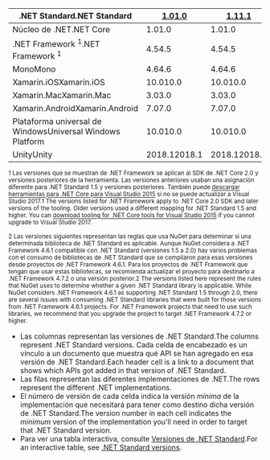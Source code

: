 | <span data-ttu-id="02342-101">.NET Standard</span><span class="sxs-lookup"><span data-stu-id="02342-101">.NET Standard</span></span>              | <span data-ttu-id="02342-102">[1.0]</span><span class="sxs-lookup"><span data-stu-id="02342-102">[1.0]</span></span>  | <span data-ttu-id="02342-103">[1.1]</span><span class="sxs-lookup"><span data-stu-id="02342-103">[1.1]</span></span>  | <span data-ttu-id="02342-104">[1.2]</span><span class="sxs-lookup"><span data-stu-id="02342-104">[1.2]</span></span> | <span data-ttu-id="02342-105">[1.3]</span><span class="sxs-lookup"><span data-stu-id="02342-105">[1.3]</span></span> | <span data-ttu-id="02342-106">[1.4]</span><span class="sxs-lookup"><span data-stu-id="02342-106">[1.4]</span></span> | <span data-ttu-id="02342-107">[1.5]</span><span class="sxs-lookup"><span data-stu-id="02342-107">[1.5]</span></span>              | <span data-ttu-id="02342-108">[1.6]</span><span class="sxs-lookup"><span data-stu-id="02342-108">[1.6]</span></span>              | <span data-ttu-id="02342-109">[2.0]</span><span class="sxs-lookup"><span data-stu-id="02342-109">[2.0]</span></span>               |
|----------------------------|--------|--------|-------|-------|-------|--------------------|--------------------|---------------------|
| <span data-ttu-id="02342-110">Núcleo de .NET</span><span class="sxs-lookup"><span data-stu-id="02342-110">.NET Core</span></span>                  | <span data-ttu-id="02342-111">1.0</span><span class="sxs-lookup"><span data-stu-id="02342-111">1.0</span></span>    | <span data-ttu-id="02342-112">1.0</span><span class="sxs-lookup"><span data-stu-id="02342-112">1.0</span></span>    | <span data-ttu-id="02342-113">1.0</span><span class="sxs-lookup"><span data-stu-id="02342-113">1.0</span></span>   | <span data-ttu-id="02342-114">1.0</span><span class="sxs-lookup"><span data-stu-id="02342-114">1.0</span></span>   | <span data-ttu-id="02342-115">1.0</span><span class="sxs-lookup"><span data-stu-id="02342-115">1.0</span></span>   | <span data-ttu-id="02342-116">1.0</span><span class="sxs-lookup"><span data-stu-id="02342-116">1.0</span></span>                | <span data-ttu-id="02342-117">1.0</span><span class="sxs-lookup"><span data-stu-id="02342-117">1.0</span></span>                | <span data-ttu-id="02342-118">2.0</span><span class="sxs-lookup"><span data-stu-id="02342-118">2.0</span></span>                 |
| <span data-ttu-id="02342-119">.NET Framework <sup>1</sup></span><span class="sxs-lookup"><span data-stu-id="02342-119">.NET Framework <sup>1</sup></span></span>| <span data-ttu-id="02342-120">4.5</span><span class="sxs-lookup"><span data-stu-id="02342-120">4.5</span></span>    | <span data-ttu-id="02342-121">4.5</span><span class="sxs-lookup"><span data-stu-id="02342-121">4.5</span></span>    | <span data-ttu-id="02342-122">4.5.1</span><span class="sxs-lookup"><span data-stu-id="02342-122">4.5.1</span></span> | <span data-ttu-id="02342-123">4.6</span><span class="sxs-lookup"><span data-stu-id="02342-123">4.6</span></span>   | <span data-ttu-id="02342-124">4.6.1</span><span class="sxs-lookup"><span data-stu-id="02342-124">4.6.1</span></span> | <span data-ttu-id="02342-125">4.6.1 <sup>2</sup></span><span class="sxs-lookup"><span data-stu-id="02342-125">4.6.1 <sup>2</sup></span></span> | <span data-ttu-id="02342-126">4.6.1 <sup>2</sup></span><span class="sxs-lookup"><span data-stu-id="02342-126">4.6.1 <sup>2</sup></span></span> | <span data-ttu-id="02342-127">4.6.1 <sup>2</sup></span><span class="sxs-lookup"><span data-stu-id="02342-127">4.6.1 <sup>2</sup></span></span>  |
| <span data-ttu-id="02342-128">Mono</span><span class="sxs-lookup"><span data-stu-id="02342-128">Mono</span></span>                       | <span data-ttu-id="02342-129">4.6</span><span class="sxs-lookup"><span data-stu-id="02342-129">4.6</span></span>    | <span data-ttu-id="02342-130">4.6</span><span class="sxs-lookup"><span data-stu-id="02342-130">4.6</span></span>    | <span data-ttu-id="02342-131">4.6</span><span class="sxs-lookup"><span data-stu-id="02342-131">4.6</span></span>   | <span data-ttu-id="02342-132">4.6</span><span class="sxs-lookup"><span data-stu-id="02342-132">4.6</span></span>   | <span data-ttu-id="02342-133">4.6</span><span class="sxs-lookup"><span data-stu-id="02342-133">4.6</span></span>   | <span data-ttu-id="02342-134">4.6</span><span class="sxs-lookup"><span data-stu-id="02342-134">4.6</span></span>                | <span data-ttu-id="02342-135">4.6</span><span class="sxs-lookup"><span data-stu-id="02342-135">4.6</span></span>                | <span data-ttu-id="02342-136">5.4</span><span class="sxs-lookup"><span data-stu-id="02342-136">5.4</span></span>                 |
| <span data-ttu-id="02342-137">Xamarin.iOS</span><span class="sxs-lookup"><span data-stu-id="02342-137">Xamarin.iOS</span></span>                | <span data-ttu-id="02342-138">10.0</span><span class="sxs-lookup"><span data-stu-id="02342-138">10.0</span></span>   | <span data-ttu-id="02342-139">10.0</span><span class="sxs-lookup"><span data-stu-id="02342-139">10.0</span></span>   | <span data-ttu-id="02342-140">10.0</span><span class="sxs-lookup"><span data-stu-id="02342-140">10.0</span></span>  | <span data-ttu-id="02342-141">10.0</span><span class="sxs-lookup"><span data-stu-id="02342-141">10.0</span></span>  | <span data-ttu-id="02342-142">10.0</span><span class="sxs-lookup"><span data-stu-id="02342-142">10.0</span></span>  | <span data-ttu-id="02342-143">10.0</span><span class="sxs-lookup"><span data-stu-id="02342-143">10.0</span></span>               | <span data-ttu-id="02342-144">10.0</span><span class="sxs-lookup"><span data-stu-id="02342-144">10.0</span></span>               | <span data-ttu-id="02342-145">10.14</span><span class="sxs-lookup"><span data-stu-id="02342-145">10.14</span></span>               |
| <span data-ttu-id="02342-146">Xamarin.Mac</span><span class="sxs-lookup"><span data-stu-id="02342-146">Xamarin.Mac</span></span>                | <span data-ttu-id="02342-147">3.0</span><span class="sxs-lookup"><span data-stu-id="02342-147">3.0</span></span>    | <span data-ttu-id="02342-148">3.0</span><span class="sxs-lookup"><span data-stu-id="02342-148">3.0</span></span>    | <span data-ttu-id="02342-149">3.0</span><span class="sxs-lookup"><span data-stu-id="02342-149">3.0</span></span>   | <span data-ttu-id="02342-150">3.0</span><span class="sxs-lookup"><span data-stu-id="02342-150">3.0</span></span>   | <span data-ttu-id="02342-151">3.0</span><span class="sxs-lookup"><span data-stu-id="02342-151">3.0</span></span>   | <span data-ttu-id="02342-152">3.0</span><span class="sxs-lookup"><span data-stu-id="02342-152">3.0</span></span>                | <span data-ttu-id="02342-153">3.0</span><span class="sxs-lookup"><span data-stu-id="02342-153">3.0</span></span>                | <span data-ttu-id="02342-154">3.8</span><span class="sxs-lookup"><span data-stu-id="02342-154">3.8</span></span>                 |
| <span data-ttu-id="02342-155">Xamarin.Android</span><span class="sxs-lookup"><span data-stu-id="02342-155">Xamarin.Android</span></span>            | <span data-ttu-id="02342-156">7.0</span><span class="sxs-lookup"><span data-stu-id="02342-156">7.0</span></span>    | <span data-ttu-id="02342-157">7.0</span><span class="sxs-lookup"><span data-stu-id="02342-157">7.0</span></span>    | <span data-ttu-id="02342-158">7.0</span><span class="sxs-lookup"><span data-stu-id="02342-158">7.0</span></span>   | <span data-ttu-id="02342-159">7.0</span><span class="sxs-lookup"><span data-stu-id="02342-159">7.0</span></span>   | <span data-ttu-id="02342-160">7.0</span><span class="sxs-lookup"><span data-stu-id="02342-160">7.0</span></span>   | <span data-ttu-id="02342-161">7.0</span><span class="sxs-lookup"><span data-stu-id="02342-161">7.0</span></span>                | <span data-ttu-id="02342-162">7.0</span><span class="sxs-lookup"><span data-stu-id="02342-162">7.0</span></span>                | <span data-ttu-id="02342-163">8.0</span><span class="sxs-lookup"><span data-stu-id="02342-163">8.0</span></span>                 |
| <span data-ttu-id="02342-164">Plataforma universal de Windows</span><span class="sxs-lookup"><span data-stu-id="02342-164">Universal Windows Platform</span></span> | <span data-ttu-id="02342-165">10.0</span><span class="sxs-lookup"><span data-stu-id="02342-165">10.0</span></span>   | <span data-ttu-id="02342-166">10.0</span><span class="sxs-lookup"><span data-stu-id="02342-166">10.0</span></span>   | <span data-ttu-id="02342-167">10.0</span><span class="sxs-lookup"><span data-stu-id="02342-167">10.0</span></span>  | <span data-ttu-id="02342-168">10.0</span><span class="sxs-lookup"><span data-stu-id="02342-168">10.0</span></span>  | <span data-ttu-id="02342-169">10.0</span><span class="sxs-lookup"><span data-stu-id="02342-169">10.0</span></span>  | <span data-ttu-id="02342-170">10.0.16299</span><span class="sxs-lookup"><span data-stu-id="02342-170">10.0.16299</span></span>         | <span data-ttu-id="02342-171">10.0.16299</span><span class="sxs-lookup"><span data-stu-id="02342-171">10.0.16299</span></span>         | <span data-ttu-id="02342-172">10.0.16299</span><span class="sxs-lookup"><span data-stu-id="02342-172">10.0.16299</span></span>          |
| <span data-ttu-id="02342-173">Unity</span><span class="sxs-lookup"><span data-stu-id="02342-173">Unity</span></span>                      | <span data-ttu-id="02342-174">2018.1</span><span class="sxs-lookup"><span data-stu-id="02342-174">2018.1</span></span> | <span data-ttu-id="02342-175">2018.1</span><span class="sxs-lookup"><span data-stu-id="02342-175">2018.1</span></span> | <span data-ttu-id="02342-176">2018.1</span><span class="sxs-lookup"><span data-stu-id="02342-176">2018.1</span></span>| <span data-ttu-id="02342-177">2018.1</span><span class="sxs-lookup"><span data-stu-id="02342-177">2018.1</span></span>| <span data-ttu-id="02342-178">2018.1</span><span class="sxs-lookup"><span data-stu-id="02342-178">2018.1</span></span>| <span data-ttu-id="02342-179">2018.1</span><span class="sxs-lookup"><span data-stu-id="02342-179">2018.1</span></span>             |  <span data-ttu-id="02342-180">2018.1</span><span class="sxs-lookup"><span data-stu-id="02342-180">2018.1</span></span>            | <span data-ttu-id="02342-181">2018.1</span><span class="sxs-lookup"><span data-stu-id="02342-181">2018.1</span></span>              |

<span data-ttu-id="02342-182"><sup>1 Las versiones que se muestran de .NET Framework se aplican al SDK de .NET Core 2.0 y versiones posteriores de la herramienta. Las versiones anteriores usaban una asignación diferente para .NET Standard 1.5 y versiones posteriores. También puede [descargar herramientas para .NET Core para Visual Studio 2015](https://github.com/dotnet/core/blob/master/release-notes/download-archive.md) si no se puede actualizar a Visual Studio 2017.</sup></span><span class="sxs-lookup"><span data-stu-id="02342-182"><sup>1 The versions listed for .NET Framework apply to .NET Core 2.0 SDK and later versions of the tooling. Older versions used a different mapping for .NET Standard 1.5 and higher. You can [download tooling for .NET Core tools for Visual Studio 2015](https://github.com/dotnet/core/blob/master/release-notes/download-archive.md) if you cannot upgrade to Visual Studio 2017.</sup></span></span>

<span data-ttu-id="02342-183"><sup>2 Las versiones siguientes representan las reglas que usa NuGet para determinar si una determinada biblioteca de .NET Standard es aplicable. Aunque NuGet considera a .NET Framework 4.6.1 compatible con .NET Standard (versiones 1.5 a 2.0) hay varios problemas con el consumo de bibliotecas de .NET Standard que se compilaron para esas versiones desde proyectos de .NET Framework 4.6.1. Para los proyectos de .NET Framework que tengan que usar estas bibliotecas, se recomienda actualizar el proyecto para destinarlo a .NET Framework 4.7.2 o una versión posterior.</sup></span><span class="sxs-lookup"><span data-stu-id="02342-183"><sup>2 The versions listed here represent the rules that NuGet uses to determine whether a given .NET Standard library is applicable. While NuGet considers .NET Framework 4.6.1 as supporting .NET Standard 1.5 through 2.0, there are several issues with consuming .NET Standard libraries that were built for those versions from .NET Framework 4.6.1 projects. For .NET Framework projects that need to use such libraries, we recommend that you upgrade the project to target .NET Framework 4.7.2 or higher.</sup></span></span>

- <span data-ttu-id="02342-184">Las columnas representan las versiones de .NET Standard.</span><span class="sxs-lookup"><span data-stu-id="02342-184">The columns represent .NET Standard versions.</span></span> <span data-ttu-id="02342-185">Cada celda de encabezado es un vínculo a un documento que muestra qué API se han agregado en esa versión de .NET Standard.</span><span class="sxs-lookup"><span data-stu-id="02342-185">Each header cell is a link to a document that shows which APIs got added in that version of .NET Standard.</span></span>
- <span data-ttu-id="02342-186">Las filas representan las diferentes implementaciones de .NET.</span><span class="sxs-lookup"><span data-stu-id="02342-186">The rows represent the different .NET implementations.</span></span>
- <span data-ttu-id="02342-187">El número de versión de cada celda indica la versión *mínima* de la implementación que necesitará para tener como destino dicha versión de .NET Standard.</span><span class="sxs-lookup"><span data-stu-id="02342-187">The version number in each cell indicates the *minimum* version of the implementation you'll need in order to target that .NET Standard version.</span></span>
- <span data-ttu-id="02342-188">Para ver una tabla interactiva, consulte [Versiones de .NET Standard](https://immo.landwerth.net/netstandard-versions/#).</span><span class="sxs-lookup"><span data-stu-id="02342-188">For an interactive table, see [.NET Standard versions](https://immo.landwerth.net/netstandard-versions/#).</span></span>

[1.0]: https://github.com/dotnet/standard/blob/master/docs/versions/netstandard1.0.md
[1.1]: https://github.com/dotnet/standard/blob/master/docs/versions/netstandard1.1.md
[1.2]: https://github.com/dotnet/standard/blob/master/docs/versions/netstandard1.2.md
[1.3]: https://github.com/dotnet/standard/blob/master/docs/versions/netstandard1.3.md
[1.4]: https://github.com/dotnet/standard/blob/master/docs/versions/netstandard1.4.md
[1.5]: https://github.com/dotnet/standard/blob/master/docs/versions/netstandard1.5.md
[1.6]: https://github.com/dotnet/standard/blob/master/docs/versions/netstandard1.6.md
[2.0]: https://github.com/dotnet/standard/blob/master/docs/versions/netstandard2.0.md
